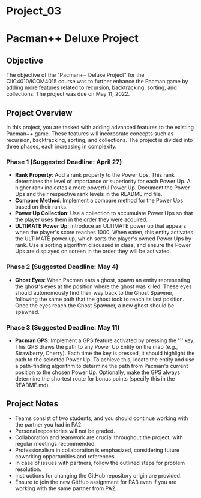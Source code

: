 # Project_03
# Pacman++ Deluxe Project

## Objective

The objective of the "Pacman++ Deluxe Project" for the CIIC4010/ICOM4015 course was to further enhance the Pacman game by adding more features related to recursion, backtracking, sorting, and collections. The project was due on May 11, 2022.

## Project Overview

In this project, you are tasked with adding advanced features to the existing Pacman++ game. These features will incorporate concepts such as recursion, backtracking, sorting, and collections. The project is divided into three phases, each increasing in complexity.

### Phase 1 (Suggested Deadline: April 27)

- **Rank Property**: Add a rank property to the Power Ups. This rank determines the level of importance or superiority for each Power Up. A higher rank indicates a more powerful Power Up. Document the Power Ups and their respective rank levels in the README.md file.
- **Compare Method**: Implement a compare method for the Power Ups based on their ranks.
- **Power Up Collection**: Use a collection to accumulate Power Ups so that the player uses them in the order they were acquired.
- **ULTIMATE Power Up**: Introduce an ULTIMATE power up that appears when the player's score reaches 1000. When eaten, this entity activates the ULTIMATE power up, which sorts the player's owned Power Ups by rank. Use a sorting algorithm discussed in class, and ensure the Power Ups are displayed on screen in the order they will be activated.

### Phase 2 (Suggested Deadline: May 4)

- **Ghost Eyes**: When Pacman eats a ghost, spawn an entity representing the ghost's eyes at the position where the ghost was killed. These eyes should autonomously find their way back to the Ghost Spawner, following the same path that the ghost took to reach its last position. Once the eyes reach the Ghost Spawner, a new ghost should be spawned.

### Phase 3 (Suggested Deadline: May 11)

- **Pacman GPS**: Implement a GPS feature activated by pressing the '1' key. This GPS draws the path to any Power Up Entity on the map (e.g., Strawberry, Cherry). Each time the key is pressed, it should highlight the path to the selected Power Up. To achieve this, locate the entity and use a path-finding algorithm to determine the path from Pacman's current position to the chosen Power Up. Optionally, make the GPS always determine the shortest route for bonus points (specify this in the README.md).

## Project Notes

- Teams consist of two students, and you should continue working with the partner you had in PA2.
- Personal repositories will not be graded.
- Collaboration and teamwork are crucial throughout the project, with regular meetings recommended.
- Professionalism in collaboration is emphasized, considering future coworking opportunities and references.
- In case of issues with partners, follow the outlined steps for problem resolution.
- Instructions for changing the GitHub repository origin are provided.
- Ensure to join the new GitHub assignment for PA3 even if you are working with the same partner from PA2.

